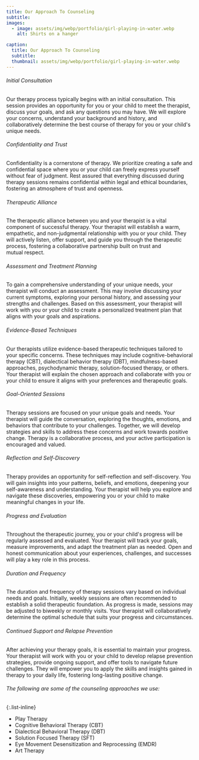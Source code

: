 ```yaml
---
title: Our Approach To Counseling
subtitle: 
images:
  - image: assets/img/webp/portfolio/girl-playing-in-water.webp
    alt: Shirts on a hanger

caption:
  title: Our Approach To Counseling
  subtitle: 
  thumbnail: assets/img/webp/portfolio/girl-playing-in-water.webp
---
```


<h6>Initial Consultation</h6> Our therapy process typically begins with an initial consultation. This session provides an opportunity for you or your child to meet the therapist, discuss your goals, and ask any questions you may have. We will explore your concerns, understand your background and history, and collaboratively determine the best course of therapy for you or your child's unique&nbsp;needs.

<h6>Confidentiality and Trust</h6> Confidentiality is a cornerstone of therapy. We prioritize creating a safe and confidential space where you or your child can freely express yourself without fear of judgment. Rest assured that everything discussed during therapy sessions remains confidential within legal and ethical boundaries, fostering an atmosphere of trust and&nbsp;openness.

<h6>Therapeutic Alliance</h6> The therapeutic alliance between you and your therapist is a vital component of successful therapy. Your therapist will establish a warm, empathetic, and non-judgmental relationship with you or your child. They will actively listen, offer support, and guide you through the therapeutic process, fostering a collaborative partnership built on trust and mutual&nbsp;respect.

<h6>Assessment and Treatment Planning</h6> To gain a comprehensive understanding of your unique needs, your therapist will conduct an assessment. This may involve discussing your current symptoms, exploring your personal history, and assessing your strengths and challenges. Based on this assessment, your therapist will work with you or your child to create a personalized treatment plan that aligns with your goals and&nbsp;aspirations.

<h6>Evidence-Based Techniques</h6> Our therapists utilize evidence-based therapeutic techniques tailored to your specific concerns. These techniques may include cognitive-behavioral therapy (CBT), dialectical behavior therapy (DBT), mindfulness-based approaches, psychodynamic therapy, solution-focused therapy, or others. Your therapist will explain the chosen approach and collaborate with you or your child to ensure it aligns with your preferences and therapeutic&nbsp;goals.

<h6>Goal-Oriented Sessions</h6> Therapy sessions are focused on your unique goals and needs. Your therapist will guide the conversation, exploring the thoughts, emotions, and behaviors that contribute to your challenges. Together, we will develop strategies and skills to address these concerns and work towards positive change. Therapy is a collaborative process, and your active participation is encouraged and&nbsp;valued.

<h6>Reflection and Self-Discovery</h6> Therapy provides an opportunity for self-reflection and self-discovery. You will gain insights into your patterns, beliefs, and emotions, deepening your self-awareness and understanding. Your therapist will help you explore and navigate these discoveries, empowering you or your child to make meaningful changes in your&nbsp;life.

<h6>Progress and Evaluation</h6> Throughout the therapeutic journey, you or your child's progress will be regularly assessed and evaluated. Your therapist will track your goals, measure improvements, and adapt the treatment plan as needed. Open and honest communication about your experiences, challenges, and successes will play a key role in this&nbsp;process.

<h6>Duration and Frequency</h6> The duration and frequency of therapy sessions vary based on individual needs and goals. Initially, weekly sessions are often recommended to establish a solid therapeutic foundation. As progress is made, sessions may be adjusted to biweekly or monthly visits. Your therapist will collaboratively determine the optimal schedule that suits your progress and&nbsp;circumstances.

<h6>Continued Support and Relapse Prevention</h6> After achieving your therapy goals, it is essential to maintain your progress. Your therapist will work with you or your child to develop relapse prevention strategies, provide ongoing support, and offer tools to navigate future challenges. They will empower you to apply the skills and insights gained in therapy to your daily life, fostering long-lasting positive&nbsp;change.

<h6>The following are some of the counseling approaches we use:</h6>

{:.list-inline}
- Play Therapy
- Cognitive Behavioral Therapy (CBT)
- Dialectical Behavioral Therapy (DBT)
- Solution Focused Therapy (SFT)
- Eye Movement Desensitization and Reprocessing (EMDR)
- Art Therapy
